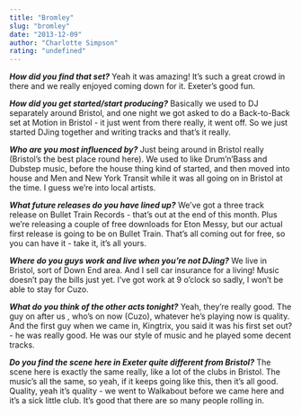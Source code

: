 ```yaml
---
title: "Bromley"
slug: "bromley"
date: "2013-12-09"
author: "Charlotte Simpson"
rating: "undefined"
---
```


_**How did you find that set?**_ Yeah it was amazing! It’s such a great crowd in there and we really enjoyed coming down for it. Exeter’s good fun.

_**How did you get started/start producing?**_ Basically we used to DJ separately around Bristol, and one night we got asked to do a Back-to-Back set at Motion in Bristol - it just went from there really, it went off. So we just started DJing together and writing tracks and that’s it really.

_**Who are you most influenced by?**_ Just being around in Bristol really (Bristol’s the best place round here). We used to like Drum’n’Bass and Dubstep music, before the house thing kind of started, and then moved into house and Men and New York Transit while it was all going on in Bristol at the time. I guess we’re into local artists.

_**What future releases do you have lined up?**_ We’ve got a three track release on Bullet Train Records - that’s out at the end of this month. Plus we’re releasing a couple of free downloads for Eton Messy, but our actual first release is going to be on Bullet Train. That’s all coming out for free, so you can have it - take it, it’s all yours.

_**Where do you guys work and live when you’re not DJing?**_ We live in Bristol, sort of Down End area. And I sell car insurance for a living! Music doesn’t pay the bills just yet. I’ve got work at 9 o’clock so sadly, I won’t be able to stay for Cuzo.

_**What do you think of the other acts tonight?**_ Yeah, they’re really good. The guy on after us , who’s on now (Cuzo), whatever he’s playing now is quality. And the first guy when we came in, Kingtrix, you said it was his first set out? - he was really good. He was our style of music and he played some decent tracks.

_**Do you find the scene here in Exeter quite different from Bristol?**_ The scene here is exactly the same really, like a lot of the clubs in Bristol. The music’s all the same, so yeah, if it keeps going like this, then it’s all good. Quality, yeah it’s quality - we went to Walkabout before we came here and it’s a sick little club. It’s good that there are so many people rolling in.
